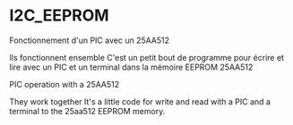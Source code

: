 # I2C_EEPROM
Fonctionnement d'un PIC avec un 25AA512

Ils fonctionnent ensemble
C'est un petit bout de programme pour écrire et lire avec un PIC et un terminal dans la mémoire EEPROM 25AA512

PIC operation with a 25AA512

They work together
It's a little code for write and read with a PIC and a terminal to the 25aa512 EEPROM memory.
